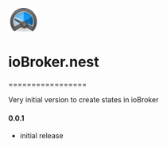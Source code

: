 ![Logo](admin/nest.png)
# ioBroker.nest
=================

Very initial version to create states in ioBroker


#### 0.0.1
* initial release
